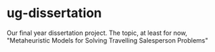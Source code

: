 # ug-dissertation
Our final year dissertation project. The topic, at least for now, "Metaheuristic Models for Solving Travelling Salesperson Problems" 
